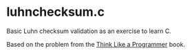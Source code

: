 # luhnchecksum.c

Basic Luhn checksum validation as an exercise to learn C.

Based on the problem from the
[Think Like a Programmer](https://nostarch.com/thinklikeaprogrammer) book.

